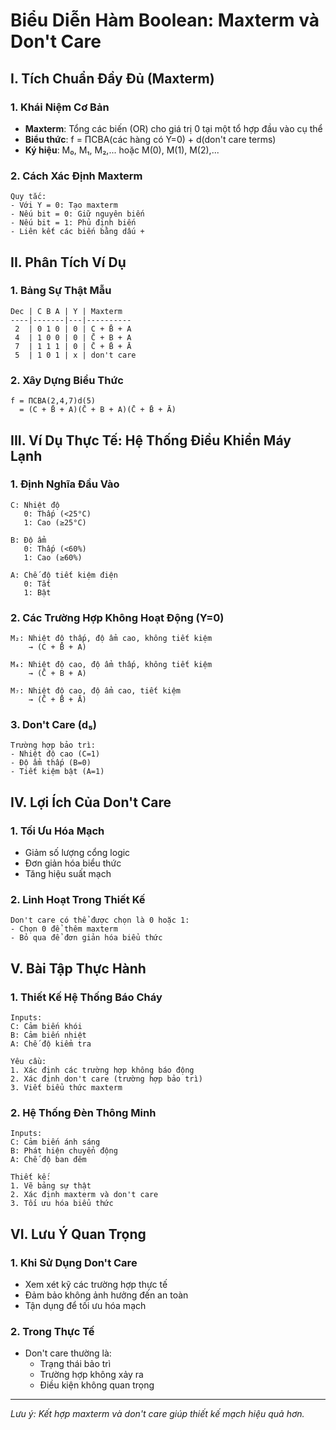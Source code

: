 # Biểu Diễn Hàm Boolean: Maxterm và Don't Care

## I. Tích Chuẩn Đầy Đủ (Maxterm)

### 1. Khái Niệm Cơ Bản
- **Maxterm**: Tổng các biến (OR) cho giá trị 0 tại một tổ hợp đầu vào cụ thể
- **Biểu thức**: f = ΠCBA(các hàng có Y=0) + d(don't care terms)
- **Ký hiệu**: M₀, M₁, M₂,... hoặc M(0), M(1), M(2),...

### 2. Cách Xác Định Maxterm
```
Quy tắc:
- Với Y = 0: Tạo maxterm
- Nếu bit = 0: Giữ nguyên biến
- Nếu bit = 1: Phủ định biến
- Liên kết các biến bằng dấu +
```

## II. Phân Tích Ví Dụ

### 1. Bảng Sự Thật Mẫu
```
Dec | C B A | Y | Maxterm
----|-------|---|----------
 2  | 0 1 0 | 0 | C + B̄ + A
 4  | 1 0 0 | 0 | C̄ + B + A
 7  | 1 1 1 | 0 | C̄ + B̄ + Ā
 5  | 1 0 1 | x | don't care
```

### 2. Xây Dựng Biểu Thức
```
f = ΠCBA(2,4,7)d(5)
  = (C + B̄ + A)(C̄ + B + A)(C̄ + B̄ + Ā)
```

## III. Ví Dụ Thực Tế: Hệ Thống Điều Khiển Máy Lạnh

### 1. Định Nghĩa Đầu Vào
```
C: Nhiệt độ
   0: Thấp (<25°C)
   1: Cao (≥25°C)

B: Độ ẩm
   0: Thấp (<60%)
   1: Cao (≥60%)

A: Chế độ tiết kiệm điện
   0: Tắt
   1: Bật
```

### 2. Các Trường Hợp Không Hoạt Động (Y=0)
```
M₂: Nhiệt độ thấp, độ ẩm cao, không tiết kiệm
    → (C + B̄ + A)

M₄: Nhiệt độ cao, độ ẩm thấp, không tiết kiệm
    → (C̄ + B + A)

M₇: Nhiệt độ cao, độ ẩm cao, tiết kiệm
    → (C̄ + B̄ + Ā)
```

### 3. Don't Care (d₅)
```
Trường hợp bảo trì:
- Nhiệt độ cao (C=1)
- Độ ẩm thấp (B=0)
- Tiết kiệm bật (A=1)
```

## IV. Lợi Ích Của Don't Care

### 1. Tối Ưu Hóa Mạch
- Giảm số lượng cổng logic
- Đơn giản hóa biểu thức
- Tăng hiệu suất mạch

### 2. Linh Hoạt Trong Thiết Kế
```
Don't care có thể được chọn là 0 hoặc 1:
- Chọn 0 để thêm maxterm
- Bỏ qua để đơn giản hóa biểu thức
```

## V. Bài Tập Thực Hành

### 1. Thiết Kế Hệ Thống Báo Cháy
```
Inputs:
C: Cảm biến khói
B: Cảm biến nhiệt
A: Chế độ kiểm tra

Yêu cầu:
1. Xác định các trường hợp không báo động
2. Xác định don't care (trường hợp bảo trì)
3. Viết biểu thức maxterm
```

### 2. Hệ Thống Đèn Thông Minh
```
Inputs:
C: Cảm biến ánh sáng
B: Phát hiện chuyển động
A: Chế độ ban đêm

Thiết kế:
1. Vẽ bảng sự thật
2. Xác định maxterm và don't care
3. Tối ưu hóa biểu thức
```

## VI. Lưu Ý Quan Trọng

### 1. Khi Sử Dụng Don't Care
- Xem xét kỹ các trường hợp thực tế
- Đảm bảo không ảnh hưởng đến an toàn
- Tận dụng để tối ưu hóa mạch

### 2. Trong Thực Tế
- Don't care thường là:
  + Trạng thái bảo trì
  + Trường hợp không xảy ra
  + Điều kiện không quan trọng

---
*Lưu ý: Kết hợp maxterm và don't care giúp thiết kế mạch hiệu quả hơn.*